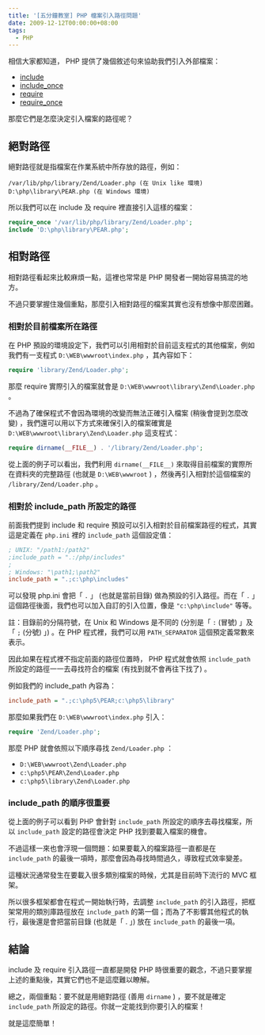 ```yaml
---
title: '[五分鐘教室] PHP 檔案引入路徑問題'
date: 2009-12-12T00:00:00+08:00
tags:
  - PHP
---
```


相信大家都知道， PHP 提供了幾個敘述句來協助我們引入外部檔案：

* [include](http://www.php.net/manual/en/function.include.php)
* [include_once](http://www.php.net/manual/en/function.include-once.php)
* [require](http://www.php.net/manual/en/function.require.php)
* [require_once](http://www.php.net/manual/en/function.require-once.php)

那麼它們是怎麼決定引入檔案的路徑呢？

<!-- more -->

## 絕對路徑

絕對路徑就是指檔案在作業系統中所存放的路徑，例如：

```
/var/lib/php/library/Zend/Loader.php (在 Unix like 環境)
D:\php\library\PEAR.php (在 Windows 環境)
```

所以我們可以在 include 及 require 裡直接引入這樣的檔案：

```php
require_once '/var/lib/php/library/Zend/Loader.php';
include 'D:\php\library\PEAR.php';
```

## 相對路徑

相對路徑看起來比較麻煩一點，這裡也常常是 PHP 開發者一開始容易搞混的地方。

不過只要掌握住幾個重點，那麼引入相對路徑的檔案其實也沒有想像中那麼困難。

### 相對於目前檔案所在路徑

在 PHP 預設的環境設定下，我們可以引用相對於目前這支程式的其他檔案，例如我們有一支程式 `D:\WEB\wwwroot\index.php` ，其內容如下：

```php
require 'library/Zend/Loader.php';
```

那麼 require 實際引入的檔案就會是 `D:\WEB\wwwroot\library\Zend\Loader.php` 。

不過為了確保程式不會因為環境的改變而無法正確引入檔案 (稍後會提到怎麼改變) ，我們還可以用以下方式來確保引入的檔案確實是 `D:\WEB\wwwroot\library\Zend\Loader.php` 這支程式：

```php
require dirname(__FILE__) . '/library/Zend/Loader.php';
```

從上面的例子可以看出，我們利用 `dirname(__FILE__)` 來取得目前檔案的實際所在資料夾的完整路徑 (也就是 `D:\WEB\wwwroot` ) ，然後再引入相對於這個檔案的 `/library/Zend/Loader.php` 。

### 相對於 include_path 所設定的路徑

前面我們提到 include 和 require 預設可以引入相對於目前檔案路徑的程式，其實這是定義在 `php.ini` 裡的 `include_path` 這個設定值：

```ini
; UNIX: "/path1:/path2"
;include_path = ".:/php/includes"
;
; Windows: "\path1;\path2"
include_path = ".;c:\php\includes"
```

可以發現 php.ini 會把「 `.` 」 (也就是當前目錄) 做為預設的引入路徑。而在「 `.` 」這個路徑後面，我們也可以加入自訂的引入位置，像是 `"c:\php\include"` 等等。

註：目錄前的分隔符號，在 Unix 和 Windows 是不同的 (分別是「 `:` (冒號) 」及「 `;` (分號) 」) 。在 PHP 程式裡，我們可以用 `PATH_SEPARATOR` 這個預定義常數來表示。

因此如果在程式裡不指定前面的路徑位置時， PHP 程式就會依照 `include_path` 所設定的路徑一一去尋找符合的檔案 (有找到就不會再往下找了) 。

例如我們的 include_path 內容為：

```ini
include_path = ".;c:\php5\PEAR;c:\php5\library"
```

那麼如果我們在 `D:\WEB\wwwroot\index.php` 引入：

```php
require 'Zend/Loader.php';
```

那麼 PHP 就會依照以下順序尋找 `Zend/Loader.php` ：

* `D:\WEB\wwwroot\Zend\Loader.php`
* `c:\php5\PEAR\Zend\Loader.php`
* `c:\php5\library\Zend\Loader.php`

### include_path 的順序很重要

從上面的例子可以看到 PHP 會針對 `include_path` 所設定的順序去尋找檔案，所以 `include_path` 設定的路徑會決定 PHP 找到要載入檔案的機會。

不過這樣一來也會浮現一個問題：如果要載入的檔案路徑一直都是在 `include_path` 的最後一項時，那麼會因為尋找時間過久，導致程式效率變差。

這種狀況通常發生在要載入很多類別檔案的時候，尤其是目前時下流行的 MVC 框架。

所以很多框架都會在程式一開始執行時，去調整 `include_path` 的引入路徑，把框架常用的類別庫路徑放在 `include_path` 的第一個；而為了不影響其他程式的執行，最後還是會把當前目錄 (也就是「 . 」) 放在 `include_path` 的最後一項。

## 結論

include 及 require 引入路徑一直都是開發 PHP 時很重要的觀念，不過只要掌握上述的重點後，其實它們也不是這麼難以瞭解。

總之，兩個重點：要不就是用絕對路徑 (善用 `dirname` ) ，要不就是確定 `include_path` 所設定的路徑。你就一定能找到你要引入的檔案！

就是這麼簡單！
